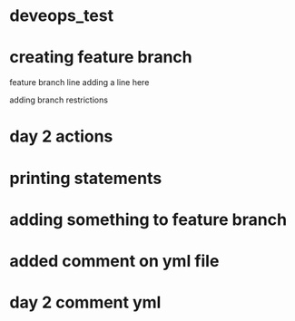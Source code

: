 # deveops_test
# creating feature branch
feature branch line
adding a line here

adding branch restrictions

# day 2 actions
# printing statements
# adding something to feature branch
# added comment on yml file

# day 2 comment yml



